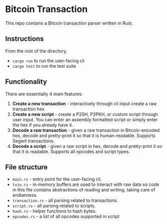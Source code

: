 # Bitcoin Transaction
This repo contains a Bitcoin transaction parser written in Rust.

## Instructions
From the root of the directory, 
- `cargo run` to run the user-facing cli
- `cargo test` to run the test suite

## Functionality
There are essentially 4 main features:
1. **Create a new transaction** - interactively through cli input create a raw transaction hex.
2. **Create a new script** - create a P2SH, P2PKH, or custom script through user input. You can enter an assembly formatted script or simply enter the hex if you already have it.
3. **Decode a raw transaction** - given a raw transaction in Bitcoin-encoded hex, decode and pretty-print it so that it is human-readable. Supports Segwit transactions.
4. **Decode a script** - given a raw script in hex, decode and pretty-print it so that it is readable. Supports all opcodes and script types.

## File structure
- `main.rs` - entry point for the user-facing cli.
- `txio.rs` - in-memory buffers are used to interact with raw data so code in this file contains abstractions of reading and writing, taking care of endianness.
- `transaction.rs`  - all parsing related to transactions.
- `script.rs` - all parsing related to scripts.
- `hash.rs` - helper functions to hash bytes.
- `opcodes.rs` - a list of all opcodes supported in script
